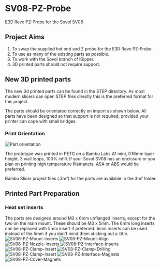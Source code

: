 # SV08-PZ-Probe
E3D Revo PZ-Probe for the Sovol SV08

## Project Aims
1. To swap the supplied hot end and Z probe for the E3D Revo PZ-Probe.
2. To use as many of the existing parts as possible.
3. To work with the Sovol branch of Klipper.
4. 3D printed parts should not require support.

## New 3D printed parts 
The new 3d printed parts can be found in the STEP directory.  As most modern slicers can open STEP files directly this is the preferred format for this project.

The parts should be orientated correctly on import as shown below. All parts have been designed so that support is not required, provided your printer can cope with small bridges.

### Print Orientation
![Part orientation](https://github.com/user-attachments/assets/07280144-55c2-42c0-a30d-4ba959a8a86b)

The prototype was printed in PETG on a Bambu Labs A1 mini, 0.16mm layer height, 3 wall loops, 100% infill.  If your Sovol SV08 has an enclosure or you plan on printing high temperature filamanets, ASA or ABS would be preferred.

Bambu Slicer project files (.3mf) for the parts are available in the 3mf folder.

## Printed Part Preparation

### Heat set inserts

The parts are designed around M3 x 6mm unflanged inserts, except for the two on the main mount.  These should be M3 x 5mm.  The 6mm long inserts can be replaced with 5mm insert if preferred. 6mm inserts can be used instead of the 5mm if you don't mind them sticking out a little.
![SV08-PZ-Mount-Inserts](https://github.com/user-attachments/assets/34dcc953-fa18-4dde-a9e0-c0571eb4ea9e|=100x100) 
![SV08-PZ-Mount-Align](https://github.com/user-attachments/assets/41fa3032-26f8-41d1-a118-2248aeb71007)
![SV08-PZ-Nozzle-Inserts](https://github.com/user-attachments/assets/d13f1943-6378-4680-8a46-3fc792e668b6)
![SV08-PZ-Interface-Inserts](https://github.com/user-attachments/assets/62375404-f2ef-4302-b78d-b9473636c500)
![SV08-PZ-Clamp-Insert](https://github.com/user-attachments/assets/067ea818-f386-4237-9168-8eb43ca5d606)
![SV08-PZ-Clamp-Drilling](https://github.com/user-attachments/assets/b447569a-eb55-461c-869b-2f5be23f3f4e)
![SV08-PZ-Clamp-Insert](https://github.com/user-attachments/assets/0ddbc7e9-a8fd-46f7-812e-f4f9a99e4a37)
![SV08-PZ-Interface-Magnets](https://github.com/user-attachments/assets/0eb65fa7-6532-4c38-b19a-d96a050417f1)
![SV08-PZ-Cover-Magnets](https://github.com/user-attachments/assets/4a0b9fc1-ff6c-4f2c-ae6e-96f67f16a22a)






